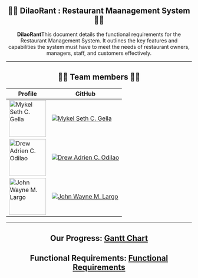<!-- Center align content -->
<div align="center">

## 👨‍🍳 **DilaoRant : Restaurant Maanagement System** 👨‍🍳
**DilaoRant**This document details the functional requirements for the Restaurant Management System. It outlines the key features and capabilities the system must have to meet the needs of restaurant owners, managers, staff, and customers effectively.

----------

## 👨‍🍳 **Team members** 👨‍🍳

| Profile                                                                 | GitHub                                                                                          |
|--------------------------------------------------------------------------------|------------------------------------------------------------------------------------------------------|
| <img src="https://drive.google.com/uc?export=view&id=1x2xYEhb5lUx6j9qeXOObERKHCKSWKGCH" width="100px;" alt="Mykel Seth C. Gella"/> | [![Mykel Seth C. Gella](https://img.shields.io/badge/Mykel%20C.%20Gella-GitHub-blue?style=for-the-badge)](https://github.com/MykelSeth) |
| <img src="https://drive.google.com/uc?export=view&id=1fVmyplB5lj4ElQ8A50HU0D2Nd7lQWXp6" width="100px;" alt="Drew Adrien C. Odilao"/> | [![Drew Adrien C. Odilao](https://img.shields.io/badge/Drew%20Adrien%20C.%20Odilao-GitHub-green?style=for-the-badge)](https://github.com/DrewingBook) |
| <img src="https://drive.google.com/uc?export=view&id=13l3nOZzVj83df6m5A9_MeR6W0FJvRmAJ" width="100px;" alt="John Wayne M. Largo"/> | [![John Wayne M. Largo](https://img.shields.io/badge/John%20Wayne%20M.%20Largo-GitHub-red?style=for-the-badge)](https://github.com/xxmu53xx) |

----------

## Our Progress: [Gantt Chart](https://docs.google.com/spreadsheets/d/1nHaQQXiKmNXLnb4BZy2EdwC_1RaD1d1SZMbM3q2Jwzk/edit?gid=0#gid=0)

## Functional Requirements: [Functional Requirements](https://cebuinstituteoftechnology-my.sharepoint.com/:w:/r/personal/drewadrein_odilao_cit_edu/_layouts/15/doc2.aspx?sourcedoc=%7BFB0D4748-24E2-4B84-B32B-41B53BE31011%7D&file=Restaurant_Management_System_Proposal.docx&action=default&mobileredirect=true)
</div>
